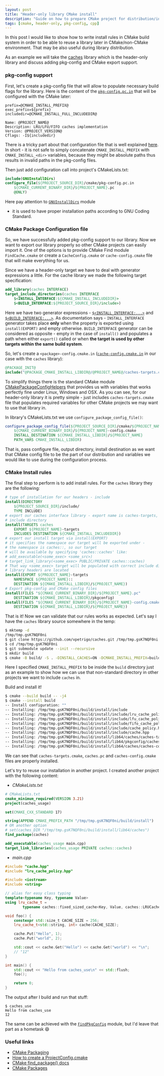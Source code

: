 ```yaml
---
layout: post
title: "Header-only library CMake install"
description: "Guide on how to prepare CMake project for distribution/installation"
tags: [cmake, header-only, pkg-config, cpp]
---
```

In this post I would like to show how to write install rules in CMake build system
in order to be able to reuse a library later in CMake/non-CMake environment. That may be
also useful during library distribution.

As an example we will take the [caches](https://github.com/vpetrigo/caches) library which is the
header-only library and discuss adding pkg-config and CMake export support.

<!--more-->

### pkg-config support

First, let's create a pkg-config file that will allow to populate necessary build flags for the library.
Here is the content of the [`pkg-config.pc.in`](https://github.com/vpetrigo/caches/blob/v0.0.3/cmake/pkg-config.pc.in)
that will be configured with the CMake later:

```
prefix=@CMAKE_INSTALL_PREFIX@
exec_prefix=${prefix}
includedir=@CMAKE_INSTALL_FULL_INCLUDEDIR@

Name: @PROJECT_NAME@
Description: LRU/LFU/FIFO caches implementation
Version: @PROJECT_VERSION@
Cflags: -I${includedir}
```

There is a tricky part about that configuration file that is well
explained [here](https://github.com/jtojnar/cmake-snips#please-fix-your-cmake-builds). In short - it is not safe
to simply concatenate `CMAKE_INSTALL_PREFIX` with `CMAKE_INSTALL_<dir>` variables, because they might be
absolute paths thus results in invalid paths in the pkg-config files.

Then just add configuration call into project's CMakeLists.txt:

```cmake
include(GNUInstallDirs)
configure_file(${PROJECT_SOURCE_DIR}/cmake/pkg-config.pc.in
    ${CMAKE_CURRENT_BINARY_DIR}/${PROJECT_NAME}.pc
    @ONLY)
```

Here pay attention to [`GNUInstallDirs`](https://cmake.org/cmake/help/latest/module/GNUInstallDirs.html) module
- it is used to have proper installation paths according to GNU Coding Standard.

### CMake Package Configuration file

So, we have successfully added pkg-config support to our library. Now we want to export our library properly
so other CMake projects can easily import it. One of the options is to provide CMake Find module `FindCache.cmake`
or create a `CacheConfig.cmake` or `cache-config.cmake` file that will make everything for us.

Since we have a header-only target we have to deal with generator expressions a little. For the cache library
we made the following target specification:

```cmake
add_library(caches INTERFACE)
target_include_directories(caches INTERFACE
    $<INSTALL_INTERFACE:${CMAKE_INSTALL_INCLUDEDIR}>
    $<BUILD_INTERFACE:${PROJECT_SOURCE_DIR}/include>)
```

Here we have two generator expressions - 
[`$<INSTALL_INTERFACE:...>`](https://cmake.org/cmake/help/latest/manual/cmake-generator-expressions.7.html#genex:INSTALL_INTERFACE) and 
[`$<BUILD_INTERFACE:...>`](https://cmake.org/cmake/help/latest/manual/cmake-generator-expressions.7.html#genex:BUILD_INTERFACE).
As documentation says - `INSTALL_INTERFACE` generator takes place **only** when the property is exported using `install(EXPORT)`
and empty otherwise. `BUILD_INTERFACE` generator can be considered as opposite - empty in the case of `install()` and
populates a path when either `export()` called or when **the target is used by other targets within the same build system**.

So, let's create a `<package>-config.cmake.in` ([`cache-config.cmake.in`](https://github.com/vpetrigo/caches/blob/v0.0.3/cmake/caches-config.cmake.in) in our case with the `caches` library):

```cmake
@PACKAGE_INIT@
include("@PACKAGE_CMAKE_INSTALL_LIBDIR@/@PROJECT_NAME@/caches-targets.cmake")
```

To simplify things there is the standard CMake module [CMakePackageConfigHelpers](https://cmake.org/cmake/help/v3.22/module/CMakePackageConfigHelpers.html)
that provides us with variables that works perfectly fine under Linux, Windows and OSX. As you can see, for our header-only
library it is pretty simple - just includes `caches-targets.cmake` file that populates required variables for other CMake
projects we may want to use that library in.

In library's CMakeLists.txt we use `configure_package_config_file()`:

```cmake
configure_package_config_file(${PROJECT_SOURCE_DIR}/cmake/${PROJECT_NAME}-config.cmake.in
    ${CMAKE_CURRENT_BINARY_DIR}/${PROJECT_NAME}-config.cmake
    INSTALL_DESTINATION ${CMAKE_INSTALL_LIBDIR}/${PROJECT_NAME}
    PATH_VARS CMAKE_INSTALL_LIBDIR)
```

That is, pass configure file, output directory, install destination as we want that CMake config file to be the part
of our distribution and variables we would like to use during the configuration process.

### CMake Install rules

The final step to perform is to add install rules. For the `caches` library they are the following:

```cmake
# type of installation for our headers - include
install(DIRECTORY
    ${PROJECT_SOURCE_DIR}/include/
    TYPE INCLUDE)
# export our caches interface library - export name is caches-targets, type = INCLUDES and destination also
# include directory
install(TARGETS caches
    EXPORT ${PROJECT_NAME}-targets
    INCLUDES DESTINATION ${CMAKE_INSTALL_INCLUDEDIR})
# export our install target via install(EXPORT)
# it specifies the namespace our target will be exported under -
# the namespace is caches::, so our target
# will be available by specifying 'caches::caches' like:
# add_executable(<some_exec> <some_src>)
# target_link_library(<some_exec> PUBLIC/PRIVATE caches::caches)
# That way <some_exec> target will be populated with correct include directory(directories) where our
# library headers are located
install(EXPORT ${PROJECT_NAME}-targets
    NAMESPACE ${PROJECT_NAME}::
    DESTINATION ${CMAKE_INSTALL_LIBDIR}/${PROJECT_NAME})
# Export pkg-config and CMake config files
install(FILES "${CMAKE_CURRENT_BINARY_DIR}/${PROJECT_NAME}.pc"
    DESTINATION ${CMAKE_INSTALL_LIBDIR}/pkgconfig)
install(FILES "${CMAKE_CURRENT_BINARY_DIR}/${PROJECT_NAME}-config.cmake"
    DESTINATION ${CMAKE_INSTALL_LIBDIR}/${PROJECT_NAME})
```

That is it! Now we can validate that our rules works as expected. Let's say I have the `caches` library source somewhere
in the temp:

```bash
$ mktemp -d
/tmp/tmp.gsK7NQF0ni
$ git clone https://github.com/vpetrigo/caches.git /tmp/tmp.gsK7NQF0ni
$ cd /tmp/tmp.gsK7NQF0ni
$ git submodule update --init --recursive
$ mkdir build
$ cmake -B build/ -S . -DINSTALL_CACHES=ON -DCMAKE_INSTALL_PREFIX=build/install
```

Here I specified `CMAKE_INSTALL_PREFIX` to be inside the `build` directory just as an example to show how we
can use that non-standard directory in other projects we want to include `caches` in.

Build and install it!

```bash
$ cmake --build build -- -j4
$ cmake --install build
-- Install configuration: ""
-- Installing: /tmp/tmp.gsK7NQF0ni/build/install/include
-- Installing: /tmp/tmp.gsK7NQF0ni/build/install/include/lru_cache_policy.hpp
-- Installing: /tmp/tmp.gsK7NQF0ni/build/install/include/lfu_cache_policy.hpp
-- Installing: /tmp/tmp.gsK7NQF0ni/build/install/include/fifo_cache_policy.hpp
-- Installing: /tmp/tmp.gsK7NQF0ni/build/install/include/cache_policy.hpp
-- Installing: /tmp/tmp.gsK7NQF0ni/build/install/include/cache.hpp
-- Installing: /tmp/tmp.gsK7NQF0ni/build/install/lib64/caches/caches-targets.cmake
-- Installing: /tmp/tmp.gsK7NQF0ni/build/install/lib64/pkgconfig/caches.pc
-- Installing: /tmp/tmp.gsK7NQF0ni/build/install/lib64/caches/caches-config.cmake
```

We can see that `caches-targets.cmake`, `caches.pc` and `caches-config.cmake` files are properly installed.

Let's try to reuse our installation in another project. I created another project with the following content:

- _CMakeLists.txt_

```cmake
# CMakeLists.txt
cmake_minimum_required(VERSION 3.21)
project(caches_usage)

set(CMAKE_CXX_STANDARD 17)

string(APPEND CMAKE_PREFIX_PATH "/tmp/tmp.gsK7NQF0ni/build/install")
# OR another option
# set(caches_DIR "/tmp/tmp.gsK7NQF0ni/build/install/lib64/caches")
find_package(caches)

add_executable(caches_usage main.cpp)
target_link_libraries(caches_usage PRIVATE caches::caches)
```

- _main.cpp_

```cpp
#include "cache.hpp"
#include "lru_cache_policy.hpp"

#include <iostream>
#include <string>

// alias for easy class typing
template<typename Key, typename Value>
using lru_cache_t =
        typename caches::fixed_sized_cache<Key, Value, caches::LRUCachePolicy>;

void foo() {
    constexpr std::size_t CACHE_SIZE = 256;
    lru_cache_t<std::string, int> cache(CACHE_SIZE);

    cache.Put("Hello", 1);
    cache.Put("world", 2);

    std::cout << cache.Get("Hello") << cache.Get("world") << "\n";
    // "12"
}

int main() {
    std::cout << "Hello from caches_use\n" << std::flush;
    foo();

    return 0;
}
```

The output after I build and run that stuff:

```
$ caches_use
Hello from caches_use
12
```

The same can be achieved with the [`FindPkgConfig`](https://cmake.org/cmake/help/latest/module/FindPkgConfig.html)
module, but I'd leave that part as a hometask :smile:

### Useful links

- [CMake Packaging](https://gitlab.kitware.com/cmake/community/-/wikis/doc/tutorials/Packaging)
- [How to create a ProjectConfig.cmake](https://gitlab.kitware.com/cmake/community/-/wikis/doc/tutorials/How-to-create-a-ProjectConfig.cmake-file)
- [CMake find_package() docs](https://cmake.org/cmake/help/latest/command/find_package.html)
- [CMake Packages](https://cmake.org/cmake/help/latest/manual/cmake-packages.7.html)